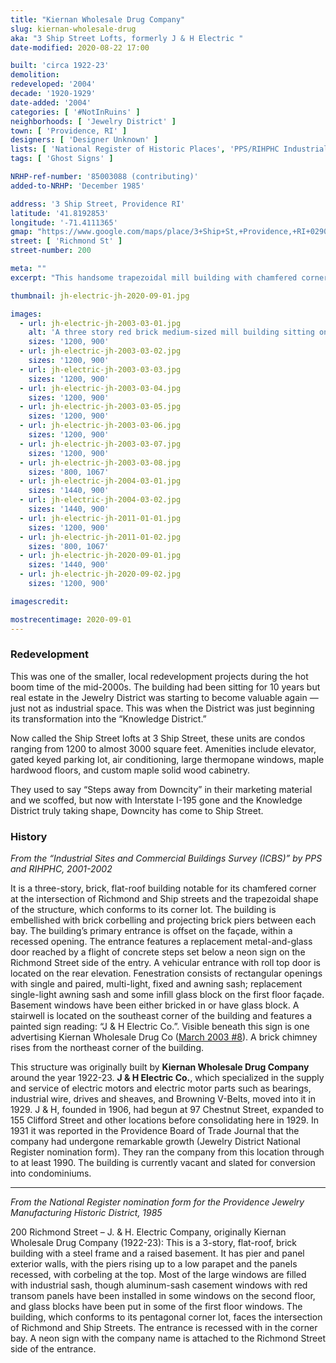 ```yaml
---
title: "Kiernan Wholesale Drug Company"
slug: kiernan-wholesale-drug
aka: "3 Ship Street Lofts, formerly J & H Electric "
date-modified: 2020-08-22 17:00

built: 'circa 1922-23'
demolition: 
redeveloped: '2004'
decade: '1920-1929'
date-added: '2004'
categories: [ '#NotInRuins' ]
neighborhoods: [ 'Jewelry District' ]
town: [ 'Providence, RI' ]
designers: [ 'Designer Unknown' ]
lists: [ 'National Register of Historic Places', 'PPS/RIHPHC Industrial Commercial Buildings Survey', 'Providence Jewelry Manufacturing Historic District', 'Providence Industrial Sites 1981' ]
tags: [ 'Ghost Signs' ]

NRHP-ref-number: '85003088 (contributing)'
added-to-NRHP: 'December 1985'

address: '3 Ship Street, Providence RI'
latitude: '41.8192853'
longitude: '-71.4111365'
gmap: "https://www.google.com/maps/place/3+Ship+St,+Providence,+RI+02903/@41.8192853,-71.4111365,17z/data=!3m1!4b1!4m5!3m4!1s0x89e44515951e1d83:0x9fc99c28813f096f!8m2!3d41.8192853!4d-71.4089478"
street: [ 'Richmond St' ]
street-number: 200

meta: ""
excerpt: "This handsome trapezoidal mill building with chamfered corner in the Jewelry District was converted to lofts in 2004."

thumbnail: jh-electric-jh-2020-09-01.jpg

images:
  - url: jh-electric-jh-2003-03-01.jpg
    alt: 'A three story red brick medium-sized mill building sitting on a raised concrete basement on a trapezoidal corner lot.'
    sizes: '1200, 900'
  - url: jh-electric-jh-2003-03-02.jpg
    sizes: '1200, 900'
  - url: jh-electric-jh-2003-03-03.jpg
    sizes: '1200, 900'
  - url: jh-electric-jh-2003-03-04.jpg
    sizes: '1200, 900'
  - url: jh-electric-jh-2003-03-05.jpg
    sizes: '1200, 900'
  - url: jh-electric-jh-2003-03-06.jpg
    sizes: '1200, 900'
  - url: jh-electric-jh-2003-03-07.jpg
    sizes: '1200, 900'
  - url: jh-electric-jh-2003-03-08.jpg
    sizes: '800, 1067'
  - url: jh-electric-jh-2004-03-01.jpg
    sizes: '1440, 900'
  - url: jh-electric-jh-2004-03-02.jpg
    sizes: '1440, 900'
  - url: jh-electric-jh-2011-01-01.jpg
    sizes: '1200, 900'
  - url: jh-electric-jh-2011-01-02.jpg
    sizes: '800, 1067'
  - url: jh-electric-jh-2020-09-01.jpg
    sizes: '1440, 900'
  - url: jh-electric-jh-2020-09-02.jpg
    sizes: '1200, 900'

imagescredit:

mostrecentimage: 2020-09-01
---
```


### Redevelopment

This was one of the smaller, local redevelopment projects during the hot boom time of the mid-2000s. The building had been sitting for 10 years but real estate in the Jewelry District was starting to become valuable again — just not as industrial space. This was when the District was just beginning its transformation into the “Knowledge District.”

Now called the Ship Street lofts at 3 Ship Street, these units are condos ranging from 1200 to almost 3000 square feet. Amenities include elevator, gated keyed parking lot, air conditioning, large thermopane windows, maple hardwood floors, and custom maple solid wood cabinetry.

They used to say “Steps away from Downcity” in their marketing material and we scoffed, but now with Interstate I-195 gone and the Knowledge District truly taking shape, Downcity has come to Ship Street.


### History

_From the “Industrial Sites and Commercial Buildings Survey (ICBS)” by PPS and RIHPHC, 2001-2002_

It is a three-story, brick, flat-roof building notable for its chamfered corner at the intersection of Richmond and Ship streets and the trapezoidal shape of the structure, which conforms to its corner lot. The building is embellished with brick corbelling and projecting brick piers between each bay. The building’s primary entrance is offset on the façade, within a recessed opening. The entrance features a replacement metal-and-glass door reached by a flight of concrete steps set below a neon sign on the Richmond Street side of the entry. A vehicular entrance with roll top door is located on the rear elevation. Fenestration consists of rectangular openings with single and paired, multi-light, fixed and awning sash; replacement single-light awning sash and some infill glass block on the first floor façade. Basement windows have been either bricked in or have glass block. A stairwell is located on the southeast corner of the building and features a painted sign reading: “J & H Electric Co.”. Visible beneath this sign is one advertising Kiernan Wholesale Drug Co ([March 2003 #8](#photo-jh-electric-jh-2003-03-08)). A brick chimney rises from the northeast corner of the building.

This structure was originally built by **Kiernan Wholesale Drug Company** around the year 1922-23. **J & H Electric Co.**, which specialized in the supply and service of electric motors and electric motor parts such as bearings, industrial wire, drives and sheaves, and Browning V-Belts, moved into it in 1929. J & H, founded in 1906, had begun at 97 Chestnut Street, expanded to 155 Clifford Street and other locations before consolidating here in 1929. In 1931 it was reported in the Providence Board of Trade Journal that the company had undergone remarkable growth (Jewelry District National Register nomination form). They ran the company from this location through to at least 1990. The building is currently vacant and slated for conversion into condominiums.

***

_From the National Register nomination form for the Providence Jewelry Manufacturing Historic District, 1985_

200 Richmond Street – J. & H. Electric Company, originally Kiernan Wholesale Drug Company (1922-23): This is a 3-story, flat-roof, brick building with a steel frame and a raised basement. It has pier and panel exterior walls, with the piers rising up to a low parapet and the panels recessed, with corbeling at the top. Most of the large windows are filled with industrial sash, though aluminum-sash casement windows with red transom panels have been installed in some windows on the second floor, and glass blocks have been put in some of the first floor windows. The building, which conforms to its pentagonal corner lot, faces the intersection of Richmond and Ship Streets. The entrance is recessed with in the corner bay. A neon sign with the company name is attached to the Richmond Street side of the entrance.
